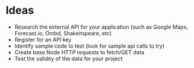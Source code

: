 # Ideas

- Research the external API for your application (such as Google Maps, Forecast.io, Ombd, Shakeitspeare, etc)
- Register for an API key
- Identify sample code to test (look for sample api calls to try)
- Create base Node HTTP requests to fetch/GET data
- Test the validity of the data for your project
